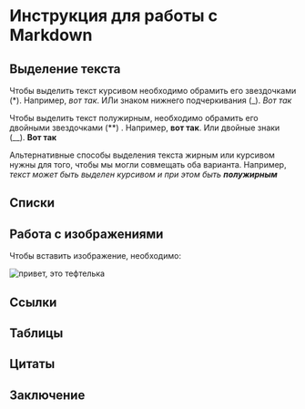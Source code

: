 # Инструкция для работы с Markdown

## Выделение текста

Чтобы выделить текст курсивом необходимо обрамить его звездочками (*). Например, *вот так*. ИЛи знаком нижнего подчеркивания (_). _Вот так_

Чтобы выделить текст полужирным, необходимо обрамить его двойными звездочками (**)
. Например, **вот так**. Или двойные знаки (__). __Вот так__

Альтернативные способы выделения текста жирным или курсивом нужны для того, чтобы мы могли совмещать оба варианта. Например, _текст может быть выделен курсивом и при этом быть_ _**полужирным**_

## Списки

## Работа с изображениями

Чтобы вставить изображение, необходимо: 

![привет, это тефтелька](Teftelka.jpg)

## Ссылки

## Таблицы

## Цитаты

## Заключение